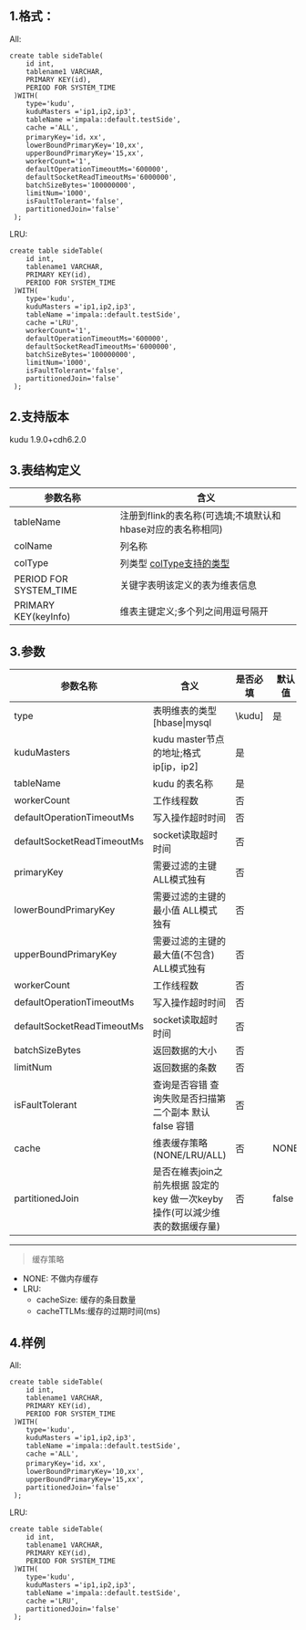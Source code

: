 
## 1.格式：
All:
```
create table sideTable(
    id int,
    tablename1 VARCHAR,
    PRIMARY KEY(id),
    PERIOD FOR SYSTEM_TIME
 )WITH(
    type='kudu',
    kuduMasters ='ip1,ip2,ip3',
    tableName ='impala::default.testSide',
    cache ='ALL',
	primaryKey='id，xx',
	lowerBoundPrimaryKey='10,xx',
	upperBoundPrimaryKey='15,xx',
	workerCount='1',
    defaultOperationTimeoutMs='600000',
    defaultSocketReadTimeoutMs='6000000',
    batchSizeBytes='100000000',
    limitNum='1000',
    isFaultTolerant='false',
    partitionedJoin='false'
 );
```
LRU:
```
create table sideTable(
    id int,
    tablename1 VARCHAR,
    PRIMARY KEY(id),
    PERIOD FOR SYSTEM_TIME
 )WITH(
    type='kudu',
    kuduMasters ='ip1,ip2,ip3',
    tableName ='impala::default.testSide',
    cache ='LRU',
    workerCount='1',
    defaultOperationTimeoutMs='600000',
    defaultSocketReadTimeoutMs='6000000',
    batchSizeBytes='100000000',
    limitNum='1000',
    isFaultTolerant='false',
    partitionedJoin='false'
 );
 ```

## 2.支持版本
kudu 1.9.0+cdh6.2.0 

## 3.表结构定义
   
 |参数名称|含义|
 |----|---|
 | tableName | 注册到flink的表名称(可选填;不填默认和hbase对应的表名称相同)|
 | colName | 列名称|
 | colType | 列类型 [colType支持的类型](colType.md)|
 | PERIOD FOR SYSTEM_TIME | 关键字表明该定义的表为维表信息|
 | PRIMARY KEY(keyInfo) | 维表主键定义;多个列之间用逗号隔开|
  
## 3.参数


|参数名称|含义|是否必填|默认值|
|----|---|---|-----|
|type | 表明维表的类型[hbase\|mysql|\kudu]|是||
| kuduMasters | kudu master节点的地址;格式ip[ip，ip2]|是||
| tableName | kudu 的表名称|是||
| workerCount | 工作线程数 |否|
| defaultOperationTimeoutMs | 写入操作超时时间 |否|
| defaultSocketReadTimeoutMs | socket读取超时时间 |否|
| primaryKey | 需要过滤的主键 ALL模式独有 |否|
| lowerBoundPrimaryKey | 需要过滤的主键的最小值 ALL模式独有 |否|
| upperBoundPrimaryKey | 需要过滤的主键的最大值(不包含) ALL模式独有 |否|
| workerCount | 工作线程数 |否|
| defaultOperationTimeoutMs | 写入操作超时时间 |否|
| defaultSocketReadTimeoutMs | socket读取超时时间 |否|
| batchSizeBytes |返回数据的大小 | 否|
| limitNum |返回数据的条数 | 否|
| isFaultTolerant |查询是否容错  查询失败是否扫描第二个副本  默认false  容错 | 否|
| cache | 维表缓存策略(NONE/LRU/ALL)|否|NONE|
| partitionedJoin | 是否在維表join之前先根据 設定的key 做一次keyby操作(可以減少维表的数据缓存量)|否|false|


--------------
> 缓存策略
  * NONE: 不做内存缓存
  * LRU:
    * cacheSize: 缓存的条目数量
    * cacheTTLMs:缓存的过期时间(ms)

## 4.样例
All:
```
create table sideTable(
    id int,
    tablename1 VARCHAR,
    PRIMARY KEY(id),
    PERIOD FOR SYSTEM_TIME
 )WITH(
    type='kudu',
    kuduMasters ='ip1,ip2,ip3',
    tableName ='impala::default.testSide',
    cache ='ALL',
	primaryKey='id，xx',
	lowerBoundPrimaryKey='10,xx',
	upperBoundPrimaryKey='15,xx',
    partitionedJoin='false'
 );
```
LRU:
```
create table sideTable(
    id int,
    tablename1 VARCHAR,
    PRIMARY KEY(id),
    PERIOD FOR SYSTEM_TIME
 )WITH(
    type='kudu',
    kuduMasters ='ip1,ip2,ip3',
    tableName ='impala::default.testSide',
    cache ='LRU',
    partitionedJoin='false'
 );
 ```

